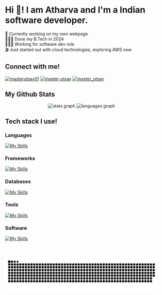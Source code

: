 <h1 align="left">Hi 👋! I am Atharva and I'm a Indian software developer.</h1>

🛜 Currently working on my own webpage<br>👨🏼‍🎓 Done my B.Tech in 2024<br>👨🏼‍💻 Working for software dev role<br>🎬 Just started out with cloud technologies, exploring AWS now


<h2> Connect with me!</h2>
<p align="left">
  <a href="https://x.com/Atharva_MS" target="_blank"><img align="center" src="https://raw.githubusercontent.com/rahuldkjain/github-profile-readme-generator/master/src/images/icons/Social/twitter.svg" alt="masterutsav01" height="30" width="40" /></a>
  <a href="https://www.linkedin.com/in/atharvams/" target="_blank"><img align="center" src="https://raw.githubusercontent.com/rahuldkjain/github-profile-readme-generator/master/src/images/icons/Social/linked-in-alt.svg" alt="master-utsav" height="30" width="40" /></a>
  <a href="https://leetcode.com/u/atharva_ms/" target="_blank"><img align="center" src="https://raw.githubusercontent.com/rahuldkjain/github-profile-readme-generator/master/src/images/icons/Social/leet-code.svg" alt="master_utsav" height="30" width="40" /></a>
</p>



<h2>My Github Stats</h2>
<div align="center">
  <img src="https://github-readme-stats.vercel.app/api?username=atharvams&hide_title=false&hide_rank=false&show_icons=true&include_all_commits=true&count_private=true&disable_animations=false&theme=dracula&locale=en&hide_border=false" height="150" alt="stats graph"  />
  <img src="https://github-readme-stats.vercel.app/api/top-langs?username=atharvams&locale=en&hide_title=false&layout=compact&card_width=320&langs_count=5&theme=dracula&hide_border=false" height="150" alt="languages graph"  />
</div>

###

<h2 align="left">Tech stack I use!</h2>

### Languages
[![My Skills](https://skillicons.dev/icons?i=java,ts,js,cpp,python)](https://skillicons.dev)

### Frameworks
[![My Skills](https://skillicons.dev/icons?i=nextjs,express,spring,tailwindcss,sass,react,vite)](https://skillicons.dev)

### Databases
[![My Skills](https://skillicons.dev/icons?i=mysql,mongodb,postgres,firebase)](https://skillicons.dev)

### Tools
[![My Skills](https://skillicons.dev/icons?i=git,github,docker,kubernetes,nginx,redux)](https://skillicons.dev)

### Software
[![My Skills](https://skillicons.dev/icons?i=postman,blender,notion,vscode,figma)](https://skillicons.dev)

###

<div align="left">
</div>


###

<br clear="both">

![snake gif](https://github.com/atharvams/atharvams/blob/output/github-snake-dark.svg)


###
